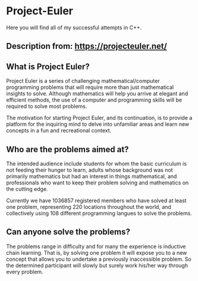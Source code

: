 # Project-Euler

Here you will find all of my successful attempts in C++.

## Description from: https://projecteuler.net/

## What is Project Euler?

Project Euler is a series of challenging mathematical/computer programming problems that will require 
more than just mathematical insights to solve. Although mathematics will help you arrive at elegant 
and efficient methods, the use of a computer and programming skills will be required to solve most problems.

The motivation for starting Project Euler, and its continuation, is to provide a platform for the inquiring 
mind to delve into unfamiliar areas and learn new concepts in a fun and recreational context.

## Who are the problems aimed at?

The intended audience include students for whom the basic curriculum is not feeding their hunger to learn, 
adults whose background was not primarily mathematics but had an interest in things mathematical, and professionals 
who want to keep their problem solving and mathematics on the cutting edge.

Currently we have 1036857 registered members who have solved at least one problem, representing 220 locations 
throughout the world, and collectively using 108 different programming langues to solve the problems.

## Can anyone solve the problems?

The problems range in difficulty and for many the experience is inductive chain learning. That is, by solving 
one problem it will expose you to a new concept that allows you to undertake a previously inaccessible problem. 
So the determined participant will slowly but surely work his/her way through every problem.
